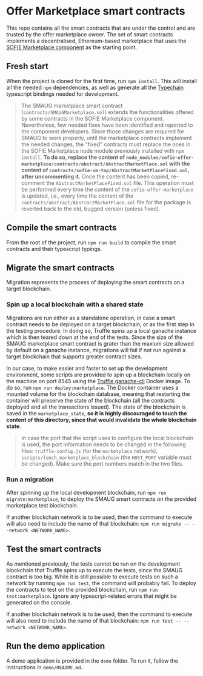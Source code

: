 # Offer Marketplace smart contracts

This repo contains all the smart contracts that are under the control and are trusted by the offer marketplace owner. The set of smart contracts implements a decentralised, Ethereum-based marketplace that uses the [SOFIE Marketplace component](https://github.com/SOFIE-project/Marketplace) as the starting point.

## Fresh start

When the project is cloned for the first time, run `npm install`. This will install all the needed `npm` dependencies, as well as generate all the [Typechain](https://github.com/ethereum-ts/TypeChain) typescript bindings needed for development.

> The SMAUG marketplace smart contract (`contracts/SMAUGMarketplace.sol`) extends the functionalities offered by some contracts in the SOFIE Marketplace component. Nevertheless, few needed fixes have been identified and reported to the component developers. Since those changes are required for SMAUG to work properly, until the marketplace contracts implement the needed changes, the "fixed" contracts must replace the ones in the SOFIE Marketplace node module previously installed with `npm install`. **To do so, replace the content of `node_modules/sofie-offer-marketplace/contracts/abstract/AbstractMarketPlace.sol` with the content of `contracts/sofie-om-tmp/AbstractMarketPlaceFixed.sol`, after uncommenting it.** Once the content has been copied, re-comment the `AbstractMarketPlaceFixed.sol` file. This operation must be performed every time the content of the `sofie-offer-marketplace` is updated, i.e., every time the content of the `contracts/abstract/AbstractMarketPlace.sol` file for the package is reverted back to the old, bugged version (unless fixed).

## Compile the smart contracts

From the root of the project, run `npm run build` to compile the smart contracts and their typescript typings.

## Migrate the smart contracts

Migration represents the process of deploying the smart contracts on a target blockchain.

### Spin up a local blockchain with a shared state

Migrations are run either as a standalone operation, in case a smart contract needs to be deployed on a target blockchain, or as the first step in the testing procedure. In doing so, Truffle spins up a local ganache instance which is then teared down at the end of the tests. Since the size of the SMAUG marketplace smart contract is grater than the maxium size allowed by default on a ganache instance, migrations will fail if not run against a target blockchain that supports greater contract sizes.

In our case, to make easier and faster to set up the development environment, some scripts are provided to spin up a blockchain locally on the machine on port 8545 using the [Truffle ganache-cli](https://hub.docker.com/r/trufflesuite/ganache-cli/) Docker image. To do so, run `npm run deploy:marketplace`. The Docker container uses a mounted volume for the blockchain database, meaning that restarting the container will preserve the state of the blockchain (all the contracts deployed and all the transactions issued). The state of the blockchain is saved in the `marketplace_state`, **so it is highly discouraged to touch the content of this directory, since that would invalidate the whole blockchain state**.

> In case the port that the script uses to configure the local blockchain is used, the port information needs to be changed in the following files: `truffle-config.js` (for the `marketplace` network), `scripts/lunch_marketplace_blockchain` (the `HOST_PORT` variable must be changed). Make sure the port numbers match in the two files.

### Run a migration

After spinning up the local development blockchain, run `npm run migrate:marketplace`, to deploy the SMAUG smart contracts on the provided marketplace test blockchain. 

If another blockchain network is to be used, then the command to execute will also need to include the name of that blockchain: `npm run migrate -- --network <NETWORK_NAME>`.

## Test the smart contracts

As mentioned previously, the tests cannot be run on the development blockchain that Truffle spins up to execute the tests, since the SMAUG contract is too big. While it is still possible to execute tests on such a network by running `npm run test`, the command will probably fail. To deploy the contracts to test on the provided blockchain, run `npm run test:marketplace`. Ignore any typescript-related errors that might be generated on the console.

If another blockchain network is to be used, then the command to execute will also need to include the name of that blockchain: `npm run test -- --network <NETWORK_NAME>`.

## Run the demo application

A demo application is provided in the `demo` folder. To run it, follow the instructions in `demo/README.md`.